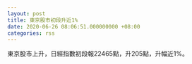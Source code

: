 ```yaml
---
layout: post
title: 東京股市初段升近1%
date: 2020-06-26 08:06:51.000000000 +08:00
categories: rss
---
```


東京股市上升，日經指數初段報22465點，升205點，升幅近1%。
